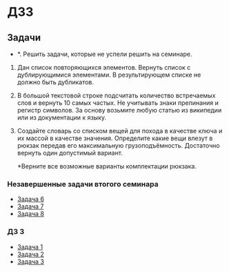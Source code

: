 # ДЗ3

## Задачи

- *. Решить задачи, которые не успели решить на семинаре.

1. Дан список повторяющихся элементов. Вернуть список с дублирующимися элементами. В результирующем списке не должно быть дубликатов.

2. В большой текстовой строке подсчитать количество встречаемых слов и вернуть 10 самых частых. Не учитывать знаки препинания и регистр символов. За основу возьмите любую статью из википедии или из документации к языку.
3. Создайте словарь со списком вещей для похода в качестве ключа и их массой в качестве значения. Определите какие вещи влезут в рюкзак передав его максимальную грузоподъёмность. Достаточно вернуть один допустимый вариант.

    *Верните все возможные варианты комплектации рюкзака.

### Незавершенные задачи втогого семинара

- [Задача 6](https://github.com/Let0Pda/Python_next/blob/main/Seminars/Seminar3/task06.py)
- [Задача 7](https://github.com/Let0Pda/Python_next/blob/main/Seminars/Seminar3/task07.py)
- [Задача 8](https://github.com/Let0Pda/Python_next/blob/main/Seminars/Seminar3/task08.py)

### ДЗ 3

- [Задача 1](https://github.com/Let0Pda/Python_next/blob/main/Homework/DZ3/DZ3_01.py)
- [Задача 2](https://github.com/Let0Pda/Python_next/blob/main/Homework/DZ3/DZ3_02.py)
- [Задача 3](https://github.com/Let0Pda/Python_next/blob/main/Homework/DZ3/DZ3_03.py)
